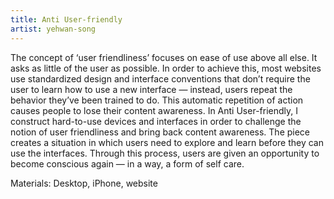 ```yaml
---
title: Anti User-friendly
artist: yehwan-song
---
```

The concept of ‘user friendliness’ focuses on ease of use above all else. It asks as little of the user as possible. In order to achieve this, most websites use standardized design and interface conventions that don’t require the user to learn how to use a new interface — instead, users repeat the behavior they’ve been trained to do. This automatic repetition of action causes people to lose their content awareness. In Anti User-friendly, I construct hard-to-use devices and interfaces in order to challenge the notion of user friendliness and bring back content awareness. The piece creates a situation in which users need to explore and learn before they can use the interfaces. Through this process, users are given an opportunity to become conscious again — in a way, a form of self care.

Materials: Desktop, iPhone, website